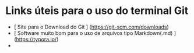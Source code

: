 # Links úteis para o uso do terminal Git

- [ Site para o Download do Git ] (https://git-scm.com/downloads)
- [ Software muito bom para o uso de arquivos tipo Markdown(.md) ] (https://typora.io/)
- 
